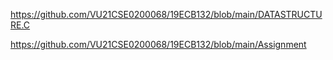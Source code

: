 https://github.com/VU21CSE0200068/19ECB132/blob/main/DATASTRUCTURE.C

https://github.com/VU21CSE0200068/19ECB132/blob/main/Assignment
